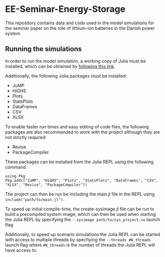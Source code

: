 # EE-Seminar-Energy-Storage
This repository contains data and code used in the model simulations for the seminar paper on the role of lithium-ion batteries in the Danish power system.

## Running the simulations
In order to run the model simulation, a working copy of Julia must be installed, which can be obtained by [following this link](https://julialang.org/downloads/).

Additionally, the following Julia packages must be installed:
- JuMP
- HiGHS
- Plots
- StatsPlots
- DataFrames
- CSV
- XLSX

To enable faster run times and easy editing of code files, the following packages are also recommended to work with the project although they are not strictly required:
- Revise
- PackageCompiler

These packages can be installed from the Julia REPL using the following command:

    using Pkg
    Pkg.add(["JuMP", "HiGHS", "Plots", "StatsPlots", "DataFrames", "CSV", "XLSX", "Revise", "PackageCompiler"])

The project can then be run be including the main.jl file in the REPL using `include("path/to/main.jl")`.

To speed up initial compile-time, the create-sysimage.jl file can be run to build a precompiled system image, which can then be used when starting the Julia REPL by specifying the `--sysimage path/to/sys_project.so` launch flag

Additionally, to speed up scenario simulations the Julia REPL can be started with access to multiple threads by specfiying the `--threads #N_threads` launch flag where `#N_threads` is the number of threads the Julia REPL will have access to.